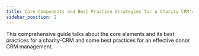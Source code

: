 ```yaml
---
title: Core Components and Best Practice Strategies for a Charity CRM's Success
sidebar_position: 2
---
```


This comprehensive guide talks about the core elements and its best practices for a charity-CRM and some best practices for an effective donor CRM management.

